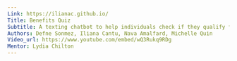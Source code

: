 ```yaml
---
Link: https://ilianac.github.io/
Title: Benefits Quiz
Subtitle: A texting chatbot to help individuals check if they qualify for government benefits in less than 5 minutes.
Authors: Defne Sonmez, Iliana Cantu, Nava Amalfard, Michelle Quin
Video_url: https://www.youtube.com/embed/wQ3Rukq9RDg
Mentor: Lydia Chilton
---
```

